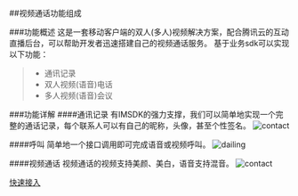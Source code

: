 ﻿##视频通话功能组成

###<span id="1">功能概述</span>
这是一套移动客户端的双人(多人)视频解决方案，配合腾讯云的互动直播后台，可以帮助开发者迅速搭建自己的视频通话服务。
基于业务sdk可以实现以下功能：
>* 通讯记录
>* 双人视频(语音)电话
>* 多人视频(语音)会议

###<span id="2">功能详解<span>
####通讯记录
有IMSDK的强力支撑，我们可以简单地实现一个完整的通话记录，每个联系人可以有自己的昵称，头像，甚至个性签名。
![contact](https://zhaoyang21cn.github.io/ilivesdk_help/readme_img/contact.png)

####呼叫
简单地一个接口调用即可完成语音或视频呼叫。
![dailing](https://zhaoyang21cn.github.io/ilivesdk_help/readme_img/incoming.jpg)

####视频通话
视频通话的视频支持美颜、美白，语音支持混音。
![contact](https://zhaoyang21cn.github.io/ilivesdk_help/readme_img/call.png)

[快速接入](./ILVCallManager.md)